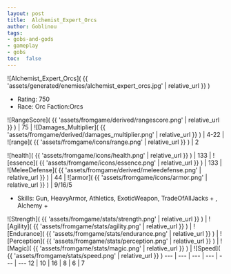 ```yaml
---
layout: post
title:  Alchemist_Expert_Orcs
author: Goblinou
tags:
- gobs-and-gods
- gameplay
- gobs
toc:  false
---
```


![Alchemist_Expert_Orcs]( {{ 'assets/generated/enemies/alchemist_expert_orcs.jpg' | relative_url }} )
- Rating: 750
- Race: Orc  Faction:Orcs

![RangeScore]( {{ 'assets/fromgame/derived/rangescore.png' | relative_url }} ) | 75 | ![Damages_Multiplier]( {{ 'assets/fromgame/derived/damages_multiplier.png' | relative_url }} ) | 4-22 | ![range]( {{ 'assets/fromgame/icons/range.png' | relative_url }} ) | 2


![health]( {{ 'assets/fromgame/icons/health.png' | relative_url }} ) | 133 | ![essence]( {{ 'assets/fromgame/icons/essence.png' | relative_url }} ) | 133 | ![MeleeDefense]( {{ 'assets/fromgame/derived/meleedefense.png' | relative_url }} ) | 44 | ![armor]( {{ 'assets/fromgame/icons/armor.png' | relative_url }} ) | 9/16/5

* Skills: Gun, HeavyArmor, Athletics, ExoticWeapon, TradeOfAllJacks + , Alchemy + 

![Strength]( {{ 'assets/fromgame/stats/strength.png' | relative_url }} ) | ![Agility]( {{ 'assets/fromgame/stats/agility.png' | relative_url }} ) | ![Endurance]( {{ 'assets/fromgame/stats/endurance.png' | relative_url }} ) | ![Perception]( {{ 'assets/fromgame/stats/perception.png' | relative_url }} ) | ![Magic]( {{ 'assets/fromgame/stats/magic.png' | relative_url }} ) | ![Speed]( {{ 'assets/fromgame/stats/speed.png' | relative_url }} )
--- | --- | --- | --- | --- | ---
12 | 10 | 16 | 8 | 6 | 7
